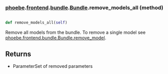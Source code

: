### [phoebe](phoebe.md).[frontend](phoebe.frontend.md).[bundle](phoebe.frontend.bundle.md).[Bundle](phoebe.frontend.bundle.Bundle.md).remove_models_all (method)


```py

def remove_models_all(self)

```



Remove all models from the bundle.  To remove a single model see
[phoebe.frontend.bundle.Bundle.remove_model](phoebe.frontend.bundle.Bundle.remove_model.md).

Returns
-----------
* ParameterSet of removed parameters

